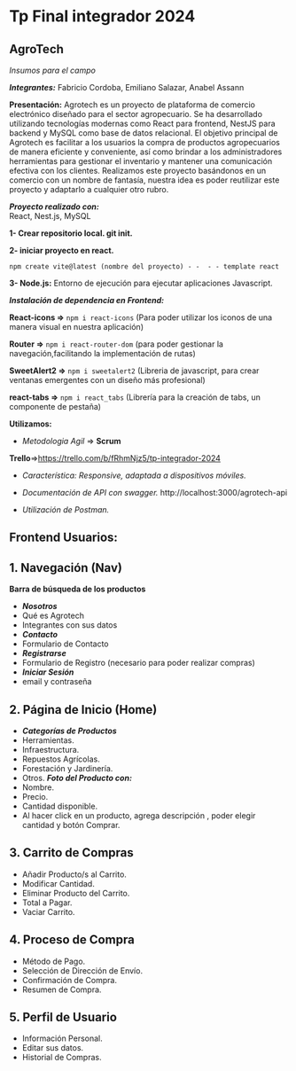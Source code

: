 # Tp Final integrador 2024

## AgroTech 
*Insumos para el campo*

***Integrantes:***
 Fabricio Cordoba,
 Emiliano Salazar, 
 Anabel Assann
 
 **Presentación:** 
 Agrotech es un proyecto de plataforma de comercio electrónico diseñado para el sector agropecuario. Se ha desarrollado utilizando tecnologías modernas como React para frontend, NestJS para backend y MySQL como base de datos relacional. El objetivo principal de Agrotech es facilitar a los usuarios la compra de productos agropecuarios de manera eficiente y conveniente, así como brindar a los administradores herramientas para gestionar el inventario y mantener una comunicación efectiva con los clientes.
 Realizamos este proyecto basándonos en un comercio con un nombre de fantasía, nuestra idea es poder reutilizar este proyecto y adaptarlo a cualquier otro rubro.
 
 
 ***Proyecto realizado con:***  
	 React,
	 Nest.js,
	  MySQL
	  
**1- Crear repositorio local. git init.**

**2- iniciar proyecto en react.**

    npm create vite@latest (nombre del proyecto) - -  - - template react

**3- Node.js:** Entorno de ejecución para ejecutar aplicaciones Javascript.

***Instalación de dependencia en Frontend:***

**React-icons =>** `npm i react-icons` (Para poder utilizar los iconos de una manera visual en nuestra aplicación)

**Router =>** `npm i react-router-dom` (para poder gestionar la navegación,facilitando la implementación de rutas)

**SweetAlert2 =>** `npm i sweetalert2` (Libreria de javascript, para crear ventanas emergentes con un diseño más profesional)

**react-tabs =>** `npm i react_tabs` (Librería para la creación de tabs, un componente de pestaña)

**Utilizamos:**

-   *Metodologia Agil* => **Scrum**
    
**Trello**=>https://trello.com/b/fRhmNjz5/tp-integrador-2024
    
-   *Característica: Responsive, adaptada a  dispositivos móviles.*
    
-   *Documentación de API con swagger.*
 http://localhost:3000/agrotech-api
    
-    *Utilización de Postman.*




## Frontend Usuarios:

## 1. Navegación (Nav)

 **Barra de búsqueda de los productos**
- ***Nosotros***
 - Qué es Agrotech
 - Integrantes con sus datos 
- ***Contacto***
 - Formulario de Contacto
  - ***Registrarse***
 - Formulario de Registro
 (necesario para poder realizar compras)
- ***Iniciar Sesión***
 - email y contraseña
 

## 2. Página de Inicio (Home)
- ***Categorías de Productos***
 - Herramientas.
 - Infraestructura.
 - Repuestos Agrícolas.
 - Forestación y Jardinería.
 - Otros.
***Foto del Producto con:***
- Nombre.
 - Precio.
 - Cantidad disponible.
 - Al hacer click en un producto, agrega descripción , poder elegir cantidad y botón Comprar.


## 3. Carrito de Compras
- Añadir Producto/s al Carrito.
- Modificar Cantidad.
- Eliminar Producto del Carrito.
- Total a Pagar.
- Vaciar Carrito.

## 4. Proceso de Compra
- Método de Pago.
- Selección de Dirección de Envío.
- Confirmación de Compra.
- Resumen de Compra.


## 5. Perfil de Usuario
- Información Personal.
- Editar sus datos.
- Historial de Compras.



